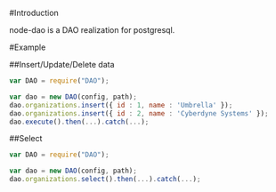 #Introduction

node-dao is a DAO realization for postgresql.

#Example

##Insert/Update/Delete data
```js
var DAO = require("DAO");

var dao = new DAO(config, path);
dao.organizations.insert({ id : 1, name : 'Umbrella' });
dao.organizations.insert({ id : 2, name : 'Cyberdyne Systems' });
dao.execute().then(...).catch(...);

```

##Select

```js
var DAO = require("DAO");

var dao = new DAO(config, path);
dao.organizations.select().then(...).catch(...);

```